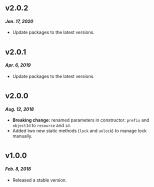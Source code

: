 # <sub>v2.0.2</sub>
#### _Jan. 17, 2020_
  * Update packages to the latest versions.

# <sub>v2.0.1</sub>
#### _Apr. 6, 2019_
  * Update packages to the latest versions.

# <sub>v2.0.0</sub>
#### _Aug. 12, 2018_
  * **Breaking change:** renamed parameters in constructor: `prefix` and `objectId` to `resource` and `id`.
  * Added two new static methods (`lock` and `unlock`) to manage lock manually.

# <sub>v1.0.0</sub>
#### _Feb. 8, 2018_
 * Released a stable version.

